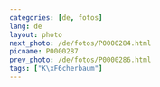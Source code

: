 ```yaml
---
categories: [de, fotos]
lang: de
layout: photo
next_photo: /de/fotos/P0000284.html
picname: P0000287
prev_photo: /de/fotos/P0000286.html
tags: ["K\xF6cherbaum"]
---
```

